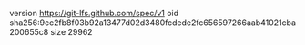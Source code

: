 version https://git-lfs.github.com/spec/v1
oid sha256:9cc2fb8f03b92a13477d02d3480fcdede2fc656597266aab41021cba200655c8
size 29962
